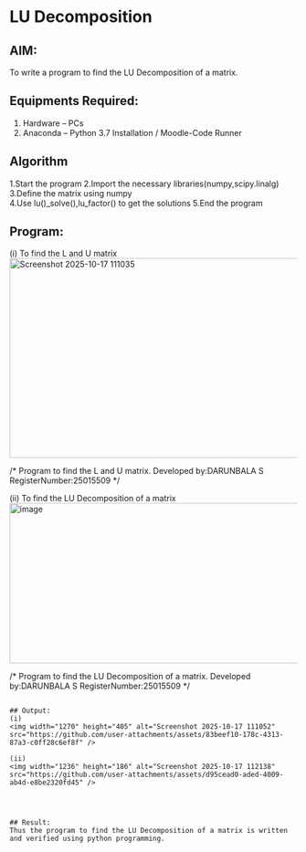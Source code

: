 # LU Decomposition 

## AIM:
To write a program to find the LU Decomposition of a matrix.

## Equipments Required:
1. Hardware – PCs
2. Anaconda – Python 3.7 Installation / Moodle-Code Runner

## Algorithm
1.Start the program
2.Import the necessary libraries(numpy,scipy.linalg) 
3.Define the matrix using numpy  
4.Use lu()_solve(),lu_factor() to get the solutions 
5.End the program

## Program:
(i) To find the L and U matrix
<img width="1158" height="350" alt="Screenshot 2025-10-17 111035" src="https://github.com/user-attachments/assets/0d7cb172-28a3-4e88-937e-3fc65a8a8b61" />

/*
Program to find the L and U matrix.
Developed by:DARUNBALA S 
RegisterNumber:25015509 
*/

(ii) To find the LU Decomposition of a matrix
<img width="706" height="281" alt="image" src="https://github.com/user-attachments/assets/d60d5995-3363-4a79-ae4a-f465a05e928c" />

/*
Program to find the LU Decomposition of a matrix.
Developed by:DARUNBALA S 
RegisterNumber:25015509 
*/
```

## Output:
(i)
<img width="1270" height="405" alt="Screenshot 2025-10-17 111052" src="https://github.com/user-attachments/assets/83beef10-178c-4313-87a3-c0ff28c6ef8f" />

(ii)
<img width="1236" height="186" alt="Screenshot 2025-10-17 112138" src="https://github.com/user-attachments/assets/d95cead0-aded-4009-ab4d-e8be2320fd45" />




## Result:
Thus the program to find the LU Decomposition of a matrix is written and verified using python programming.

